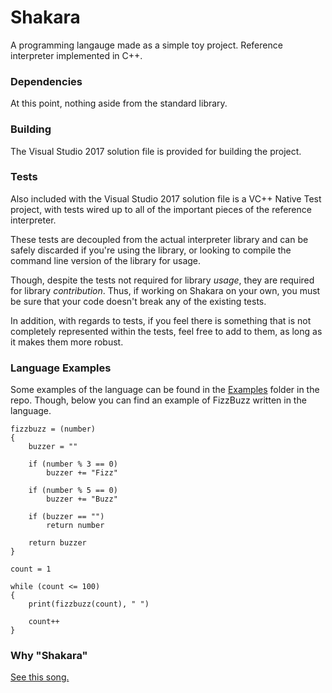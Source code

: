 # Shakara

A programming langauge made as a simple toy project.
Reference interpreter implemented in C++.

### Dependencies

At this point, nothing aside from the standard library.

### Building

The Visual Studio 2017 solution file is provided for building the project.

### Tests

Also included with the Visual Studio 2017 solution file is a VC++ Native Test
project, with tests wired up to all of the important pieces of the reference
interpreter.

These tests are decoupled from the actual interpreter library and can be safely
discarded if you're using the library, or looking to compile the command line
version of the library for usage.

Though, despite the tests not required for library *usage*, they are required for
library *contribution*. Thus, if working on Shakara on your own, you must be sure
that your code doesn't break any of the existing tests.

In addition, with regards to tests, if you feel there is something that is not
completely represented within the tests, feel free to add to them, as long as it
makes them more robust.

### Language Examples

Some examples of the language can be found in the
[Examples](https://github.com/tinfoilboy/Shakara/tree/master/Examples) folder
in the repo. Though, below you can find an example of FizzBuzz written
in the language.

    fizzbuzz = (number)
    {
        buzzer = ""

        if (number % 3 == 0)
            buzzer += "Fizz"

        if (number % 5 == 0)
            buzzer += "Buzz"

        if (buzzer == "")
            return number
			
        return buzzer
    }

    count = 1

    while (count <= 100)
    {
        print(fizzbuzz(count), " ")

        count++
    }

### Why "Shakara"

[See this song.](https://www.youtube.com/watch?v=vvYxd35xFx8)
